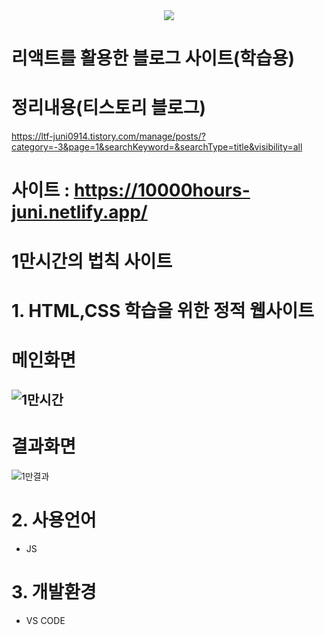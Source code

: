 <div align=center>
	<img src="https://capsule-render.vercel.app/api?type=waving&color=auto&height=200&section=header&text=Juni%20Github!&fontSize=90" />	
</div>

# 리액트를 활용한 블로그 사이트(학습용)

# 정리내용(티스토리 블로그)
https://ltf-juni0914.tistory.com/manage/posts/?category=-3&page=1&searchKeyword=&searchType=title&visibility=all


# 사이트 : https://10000hours-juni.netlify.app/

# 1만시간의 법칙 사이트

#  1. HTML,CSS 학습을 위한 정적 웹사이트

# 메인화면
![1만시간](https://github.com/juni0914/1hours/assets/100837725/11e66a6d-ec93-4691-a0c9-300f9f45d4ab)
---
# 결과화면
![1만결과](https://github.com/juni0914/1hours/assets/100837725/ef548dd2-55f0-4514-8a01-109686a8e7f9)

# 2. 사용언어
  - JS 

# 3. 개발환경
  - VS CODE 
